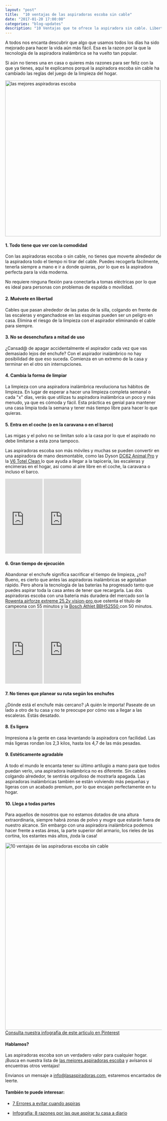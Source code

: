 ```yaml
---
layout: "post"
title:  "10 ventajas de las aspiradoras escoba sin cable"
date: "2017-01-20 17:00:00"
categories: "blog-updates"
description: "10 Ventajas que te ofrece la aspiradora sin cable. Libertad, comodidad, accesibilidad..."
---
```


A todos nos encanta descubrir que algo que usamos todos los días ha sido mejorado para hacer la vida aún más fácil. Esa es la razon por la que la tecnología de la aspiradora inalámbrica se ha vuelto tan popular.

Si aún no tienes una en casa o quieres más razones para ser feliz con la que ya tienes, aquí te explicamos porqué la aspiradora escoba sin cable ha cambiado las reglas del juego de la limpieza del hogar.

<div class="text-center">
  <img src="{{ site.url }}/assets/img/varias/Aspirador-escoba-sin-cable-ergonomia.png" width="500" height="auto" alt="las mejores aspiradoras escoba">
</div>

<h4>1. Todo tiene que ver con la comodidad</h4>

Con las aspiradoras escoba o sin cable, no tienes que moverte alrededor de la aspiradora todo el tiempo ni tirar del cable.  Puedes recogerla fácilmente, tenerla siempre a mano e ir a donde quieras, por lo que es la aspiradora perfecta para la vida moderna.

No requiere ninguna flexión para conectarla a tomas eléctricas por lo que es ideal para personas con problemas de espalda o movilidad.

<h4>2. Muévete en libertad</h4>

Cables que pasan alrededor de las patas de la silla, colgando en frente de las escaleras y enganchadose en las esquinas pueden ser un peligro en casa. Elimina el riesgo de la limpieza con el aspirador eliminando el cable para siempre.

<h4>3. No se desenchufara a mitad de uso</h4>

¿Cansad@ de apagar accidentalmente el aspirador cada vez que vas demasiado lejos del enchufe? Con el aspirador inalámbrico no hay posibilidad de que eso suceda. Comienza en un extremo de la casa y terminar en el otro sin interrupciones.  

<h4>4. Cambia la forma de limpiar</h4>

La limpieza con una aspiradora inalámbrica revoluciona tus hábitos de limpieza. En lugar de esperar a hacer una limpieza completa semanal o cada "x" días, verás que utilizas tu aspiradora inalámbrica un poco y más menudo, ya que es cómoda y fácil.
Esta práctica es genial para mantener una casa limpia toda la semana y tener más tiempo libre para hacer lo que quieras.

<h4>5. Entra en el coche (o en la caravana o en el barco)</h4>

Las migas y el polvo no se limitan solo a la casa por lo que el aspirado no debe limitarse a esta zona tampoco.

Las aspiradoras escoba son más móviles y muchas se pueden convertir en una aspiradora de mano desmontable, como las Dyson <a href="http://www.lasaspiradoras.com/test-Dyson-DC62-animal-pro/">DC62 Animal Pro</a> y la <a href="http://www.lasaspiradoras.com/test-Dyson-V6-Total-Clean/"> V6 Totel Clean </a> lo que ayuda a llegar a la tapicería, las escaleras y encimeras en el hogar, así como al aire libre en el coche, la caravana o incluso el barco.

<div class="text-center">
<iframe src="http://rcm-eu.amazon-adsystem.com/e/cm?lt1=_blank&bc1=000000&IS2=1&bg1=FFFFFF&fc1=28AC9F&lc1=EA394F&t=lasaspirad-21&o=30&p=8&l=as1&m=amazon&f=ifr&ref=tf_til&asins=B00EP4ONV4" style="width:120px;height:240px;" scrolling="no" marginwidth="0" marginheight="0" frameborder="0"></iframe>
<iframe src="https://rcm-eu.amazon-adsystem.com/e/cm?t=lasaspirad-21&o=30&p=8&l=as1&asins=B00U654VS6&ref=tf_til&fc1=28AC9F&IS2=1&lt1=_blank&m=amazon&lc1=EA394F&bc1=000000&bg1=FFFFFF&f=ifr" style="width:120px;height:240px;" scrolling="no" marginwidth="0" marginheight="0" frameborder="0"></iframe>
</div>

<h4>6. Gran tiempo de ejecución</h4>
Abandonar el enchufe significa sacrificar el tiempo de limpieza, ¿no?
Bueno, es cierto que antes las aspiradoras inalámbricas se agotaban rápido. Pero ahora la tecnología de las baterías ha progresado tanto que puedes  aspirar toda la casa antes de tener que recargarla. Las dos aspiradoras escoba con una bateria más duradera del mercado son la <a href="http://www.lasaspiradoras.com/test-Rowenta-airforzeextreme-25-2v-vision-pro/">Rowenta airforze extreme 25.2v vision-pro </a> que ostenta el titulo de campeona con 55 minutos y la <a href="http://www.lasaspiradoras.com/test-bosch-athlet-bbh52550/">Bosch Athlet BBH52550 </a> con 50 minutos.

<div class="text-center">
<iframe src="https://rcm-eu.amazon-adsystem.com/e/cm?t=lasaspirad-21&o=30&p=8&l=as1&asins=B01C40OPQS&ref=tf_til&fc1=28AC9F&IS2=1&lt1=_blank&m=amazon&lc1=EA394F&bc1=000000&bg1=FFFFFF&f=ifr" style="width:120px;height:240px;" scrolling="no" marginwidth="0" marginheight="0" frameborder="0"></iframe>
<iframe src="https://rcm-eu.amazon-adsystem.com/e/cm?t=lasaspirad-21&o=30&p=8&l=as1&asins=B00JRX1Q68&ref=tf_til&fc1=28AC9F&IS2=1&lt1=_blank&m=amazon&lc1=EA394F&bc1=000000&bg1=FFFFFF&f=ifr" style="width:120px;height:240px;" scrolling="no" marginwidth="0" marginheight="0" frameborder="0"></iframe>
</div>

<h4>7. No tienes que planear su ruta según los enchufes</h4>

¿Dónde está el enchufe más cercano? ¡A quién le importa! Paseate de un lado a otro de tu casa y no te preocupe por cómo vas a llegar a las escaleras. Estás desatado.

<h4>8. Es ligera</h4>

Impresiona a la gente en casa levantando la aspiradora con facilidad. Las más ligeras rondan los 2,3 kilos, hasta los 4,7 de las más pesadas.

<h4>9. Estéticamente agradable</h4>

A todo el mundo le encanta tener su último artilugio a mano para que todos puedan verlo, una aspiradora inalámbrica no es diferente. Sin cables colgando alrededor, te sentirás orgulloso de mostrarla apagada. Las aspiradoras inalámbricas también se están volviendo más pequeñas y ligeras con un acabado premium, por lo que encajan perfectamente en tu hogar.

<h4>10. Llega a todas partes</h4>

Para aquellos de nosotros que no estamos dotados de una altura extraordinaria, siempre habrá zonas de polvo y mugre que estarán fuera de nuestro alcance. Sin embargo con una aspiradora inalámbrica podemos hacer frente a estas áreas, la parte superior del armario, los rieles de las cortina, los estantes más altos, ¡toda la casa!

<div class="text-center">
  <img src="{{ site.url }}/assets/img/varias/Aspirador-escoba-sin-cable-ergonomia-2.png" width="600" height="auto" alt="10 ventajas de las aspiradoras escoba sin cable">
</div>

<div class="text-center">
<a class="warning hollow button" href="https://fr.pinterest.com/pin/759278818397181579/">Consulta nuestra infografia de este articulo en Pinterest</a>
</div>

#### Hablamos?

Las aspiradoras escoba son un verdadero valor para cualquier hogar. ¡Busca en nuestra lista de <a href="http://www.lasaspiradoras.com/tabla-caracteristicas-aspiradoras-escoba/"> las mejores aspiradoras escoba</a> y avísanos si encuentras otros ventajas!

Envianos un mensaje a info@lasaspiradoras.com, estaremos encantados de leerte.

#### También te puede interesar:

- [7 Errores a evitar cuando aspiras](http://www.lasaspiradoras.com/blog-updates/2017/04/13/7-errores-a-evitar-cuando-aspiras.html)

- [Infografía: 8 razones por las que aspirar tu casa a diario](http://www.lasaspiradoras.com/blog-updates/2017/03/17/8-razones-por-las-que-aspirar-tu-casa-a-diario.html)
